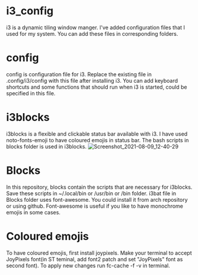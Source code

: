 # i3_config
i3 is a dynamic tiling window manger. I've added configuration files that I used for my system. You can add these files in corresponding folders.

# config
config is configuration file for i3. Replace the existing file in .config/i3/config with this file after installing i3. You can add keyboard shortcuts and some functions that should run when i3 is started, could be specified in this file.

# i3blocks
i3blocks is a flexible and clickable status bar available with i3. I have used noto-fonts-emoji to have coloured emojis in status bar. The bash scripts in blocks folder is used in i3blocks.
![Screenshot_2021-08-09_12-40-29](https://user-images.githubusercontent.com/46030987/128672030-07c8fe44-70ee-4f70-9692-d2131be9be0b.png)

# Blocks
In this repository, blocks contain the scripts that are necessary for i3blocks. Save these scripts in ~/.local/bin or /usr/bin or /bin folder. i3bat file in Blocks folder uses font-awesome. You could install it from arch repository or using github. Font-awesome is useful if you like to have monochrome emojis in some cases.

# Coloured emojis
To have coloured emojis, first install joypixels. Make your terminal to accept JoyPixels font(in ST teminal, add font2 patch and set "JoyPixels" font as second font). To apply new changes run fc-cache -f -v in terminal.
